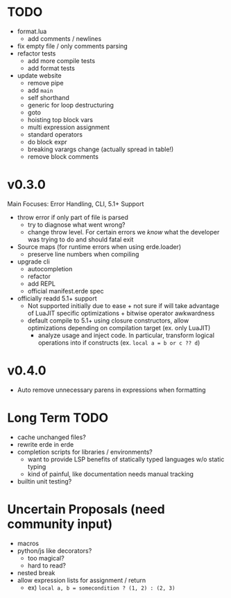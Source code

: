 # TODO

- format.lua
  - add comments / newlines
- fix empty file / only comments parsing
- refactor tests
  - add more compile tests
  - add format tests
- update website
  - remove pipe
  - add `main`
  - self shorthand
  - generic for loop destructuring
  - goto
  - hoisting top block vars
  - multi expression assignment
  - standard operators
  - do block expr
  - breaking varargs change (actually spread in table!)
  - remove block comments

# v0.3.0

Main Focuses: Error Handling, CLI, 5.1+ Support

- throw error if only part of file is parsed
  - try to diagnose what went wrong?
  - change throw level. For certain errors we _know_ what the developer was 
    trying to do and should fatal exit
- Source maps (for runtime errors when using erde.loader)
  - preserve line numbers when compiling
- upgrade cli
  - autocompletion
  - refactor
  - add REPL
  - official manifest.erde spec
- officially readd 5.1+ support
  - Not supported initially due to ease + not sure if will take advantage of
    LuaJIT specific optimizations + bitwise operator awkwardness
  - default compile to 5.1+ using closure constructors, allow optimizations 
    depending on compilation target (ex. only LuaJIT)
    - analyze usage and inject code. In particular, transform logical operations 
      into if constructs (ex. `local a = b or c ?? d`)

# v0.4.0

- Auto remove unnecessary parens in expressions when formatting

# Long Term TODO

- cache unchanged files?
- rewrite erde in erde
- completion scripts for libraries / environments?
  - want to provide LSP benefits of statically typed languages w/o static typing
  - kind of painful, like documentation needs manual tracking
- builtin unit testing?

# Uncertain Proposals (need community input)

- macros
- python/js like decorators?
  - too magical?
  - hard to read?
- nested break
- allow expression lists for assignment / return
  - ex) `local a, b = somecondition ? (1, 2) : (2, 3)`
